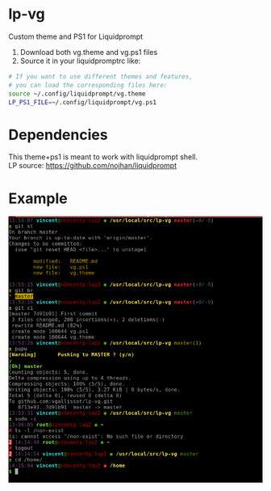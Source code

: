 # lp-vg
Custom theme and PS1 for Liquidprompt  

1. Download both vg.theme and vg.ps1 files
2. Source it in your liquidpromptrc like:
````bash
# If you want to use different themes and features,
# you can load the corresponding files here:
source ~/.config/liquidprompt/vg.theme
LP_PS1_FILE=~/.config/liquidprompt/vg.ps1
````

# Dependencies
This theme+ps1 is meant to work with liquidprompt shell.  
LP source: https://github.com/nojhan/liquidprompt

# Example
![Schema](lp-vg.png?raw=true)
